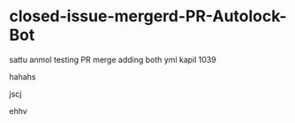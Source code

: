 # closed-issue-mergerd-PR-Autolock-Bot
sattu
anmol
testing PR merge
adding both yml
kapil 1039


hahahs

jscj

ehhv


